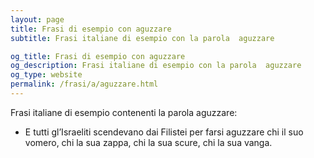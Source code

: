 ```yaml
---
layout: page
title: Frasi di esempio con aguzzare 
subtitle: Frasi italiane di esempio con la parola  aguzzare

og_title: Frasi di esempio con aguzzare 
og_description: Frasi italiane di esempio con la parola  aguzzare
og_type: website
permalink: /frasi/a/aguzzare.html
---
```


Frasi italiane di esempio contenenti la parola aguzzare:


- E tutti gl’Israeliti scendevano dai Filistei per farsi aguzzare chi il suo vomero, chi la sua zappa, chi la sua scure, chi la sua vanga.
